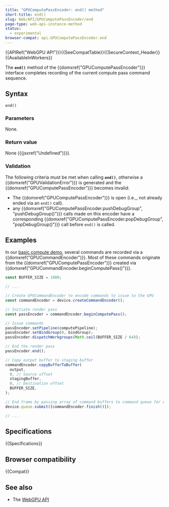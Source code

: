 ```yaml
---
title: "GPUComputePassEncoder: end() method"
short-title: end()
slug: Web/API/GPUComputePassEncoder/end
page-type: web-api-instance-method
status:
  - experimental
browser-compat: api.GPUComputePassEncoder.end
---
```


{{APIRef("WebGPU API")}}{{SeeCompatTable}}{{SecureContext_Header}}{{AvailableInWorkers}}

The **`end()`** method of the
{{domxref("GPUComputePassEncoder")}} interface completes recording of the current compute pass command sequence.

## Syntax

```js-nolint
end()
```

### Parameters

None.

### Return value

None ({{jsxref("Undefined")}}).

### Validation

The following criteria must be met when calling **`end()`**, otherwise a {{domxref("GPUValidationError")}} is generated and the {{domxref("GPUComputePassEncoder")}} becomes invalid:

- The {{domxref("GPUComputePassEncoder")}} is open (i.e.,, not already ended via an `end()` call).
- any {{domxref("GPUComputePassEncoder.pushDebugGroup", "pushDebugGroup()")}} calls made on this encoder have a corresponding {{domxref("GPUComputePassEncoder.popDebugGroup", "popDebugGroup()")}} call before `end()` is called.

## Examples

In our [basic compute demo](https://mdn.github.io/dom-examples/webgpu-compute-demo/), several commands are recorded via a {{domxref("GPUCommandEncoder")}}. Most of these commands originate from the {{domxref("GPUComputePassEncoder")}} created via {{domxref("GPUCommandEncoder.beginComputePass()")}}.

```js
const BUFFER_SIZE = 1000;

// ...

// Create GPUCommandEncoder to encode commands to issue to the GPU
const commandEncoder = device.createCommandEncoder();

// Initiate render pass
const passEncoder = commandEncoder.beginComputePass();

// Issue commands
passEncoder.setPipeline(computePipeline);
passEncoder.setBindGroup(0, bindGroup);
passEncoder.dispatchWorkgroups(Math.ceil(BUFFER_SIZE / 64));

// End the render pass
passEncoder.end();

// Copy output buffer to staging buffer
commandEncoder.copyBufferToBuffer(
  output,
  0, // Source offset
  stagingBuffer,
  0, // Destination offset
  BUFFER_SIZE,
);

// End frame by passing array of command buffers to command queue for execution
device.queue.submit([commandEncoder.finish()]);

// ...
```

## Specifications

{{Specifications}}

## Browser compatibility

{{Compat}}

## See also

- The [WebGPU API](/en-US/docs/Web/API/WebGPU_API)
